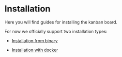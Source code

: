 # Installation

Here you will find guides for installing the kanban board.

For now we officially support two installation types:

- [Installation from binary](/docs/installation/binary.md)

- [Installation with docker](/docs/installation/docker.md)
